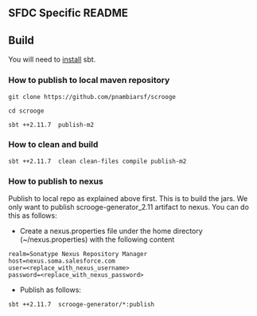SFDC Specific README
--------------------

## Build
You will need to [install](http://www.scala-sbt.org/release/tutorial/Installing-sbt-on-Mac.html) sbt.

### How to publish to local maven repository

`git clone https://github.com/pnambiarsf/scrooge`

`cd scrooge`

`sbt ++2.11.7  publish-m2`

### How to clean and build

`sbt ++2.11.7  clean clean-files compile publish-m2`

### How to publish to nexus

Publish to local repo as explained above first. This is to build the jars. We only want to publish scrooge-generator_2.11 artifact to nexus. You can do this as follows:

* Create a nexus.properties file under the home directory (~/nexus.properties) with the following content

```properties
realm=Sonatype Nexus Repository Manager
host=nexus.soma.salesforce.com
user=<replace_with_nexus_username>
password=<replace_with_nexus_password>
```

* Publish as follows:

`sbt ++2.11.7  scrooge-generator/*:publish`
